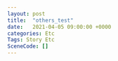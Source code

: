 ```yaml
---
layout: post
title:  "others_test"
date:   2021-04-05 09:00:00 +0000
categories: Etc
Tags: Story Etc
SceneCode: []
---
```


